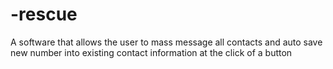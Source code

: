 # -rescue
A software that allows the user to mass message all contacts and auto save new number into existing contact information at the click of a button
